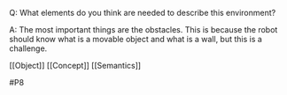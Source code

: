 Q: What elements do you think are needed to describe this environment?

A: The most important things are the obstacles. This is because the robot should know what is a movable object and what is a wall, but this is a challenge.

[[Object]]
[[Concept]]
[[Semantics]]

#P8 